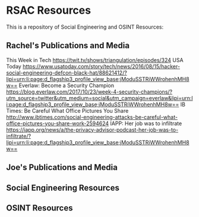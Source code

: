 # RSAC Resources
This is a repository of Social Engineering and OSINT Resources:

## Rachel's Publications and Media
This Week in Tech https://twit.tv/shows/triangulation/episodes/324
USA Today https://www.usatoday.com/story/tech/news/2016/08/15/hacker-social-engineering-defcon-black-hat/88621412/?lipi=urn:li:page:d_flagship3_profile_view_base;jModuSSTRiWWrohenhMH8w==
Everlaw: Become a Security Champion https://blog.everlaw.com/2017/10/23/week-4-security-champions/?utm_source=twitter&utm_medium=social&utm_campaign=everlaw&lipi=urn:li:page:d_flagship3_profile_view_base;jModuSSTRiWWrohenhMH8w==
IB Times: Be Careful What Office Pictures You Share http://www.ibtimes.com/social-engineering-attacks-be-careful-what-office-pictures-you-share-work-2594624
IAPP: Her job was to infiltrate https://iapp.org/news/a/the-privacy-advisor-podcast-her-job-was-to-infiltrate/?lipi=urn:li:page:d_flagship3_profile_view_base;jModuSSTRiWWrohenhMH8w==

## Joe's Publications and Media


## Social Engineering Resources


## OSINT Resources


